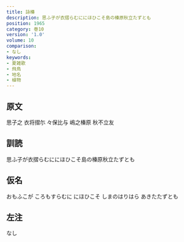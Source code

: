 ```yaml
---
title: 詠榛
description: 思ふ子が衣摺らむににほひこそ島の榛原秋立たずとも
position: 1965
category: 巻10
version: '1.0'
volume: 10
comparison:
- なし
keywords:
- 夏雑歌
- 飛鳥
- 地名
- 植物
---
```


## 原文

思子之 衣将摺尓 々保比与 嶋之榛原 秋不立友

## 訓読

思ふ子が衣摺らむににほひこそ島の榛原秋立たずとも

## 仮名

おもふこが ころもすらむに にほひこそ しまのはりはら あきたたずとも

## 左注

なし
